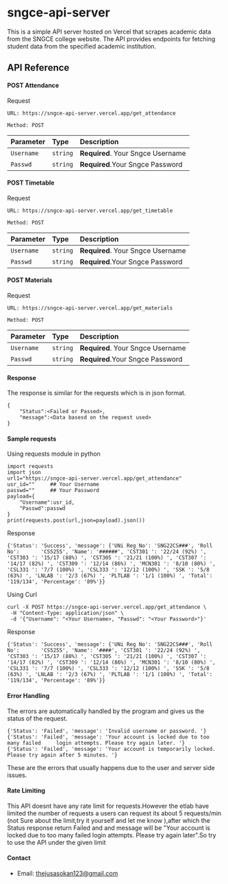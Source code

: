 
# sngce-api-server

This is a simple API server hosted on Vercel that scrapes academic data from the SNGCE college website. The API provides endpoints for fetching student data from the specified academic institution.

## API Reference

#### POST Attendance


Request

    URL: https://sngce-api-server.vercel.app/get_attendance

    Method: POST


| Parameter | Type     | Description                       |
| :-------- | :------- | :-------------------------------- |
| `Username`| `string` | **Required**. Your Sngce Username |
| `Passwd`  |  `string`| **Required**.Your Sngce Password |

#### POST Timetable


Request

    URL: https://sngce-api-server.vercel.app/get_timetable

    Method: POST


| Parameter | Type     | Description                       |
| :-------- | :------- | :-------------------------------- |
| `Username`| `string` | **Required**. Your Sngce Username |
| `Passwd`  |  `string`| **Required**.Your Sngce Password |

#### POST Materials


Request

    URL: https://sngce-api-server.vercel.app/get_materials

    Method: POST


| Parameter | Type     | Description                       |
| :-------- | :------- | :-------------------------------- |
| `Username`| `string` | **Required**. Your Sngce Username |
| `Passwd`  |  `string`| **Required**.Your Sngce Password |


#### Response

The response is similar for the requests which is in json format.

    {
        "Status":<Failed or Passed>,
        "message":<Data basesd on the request used>
    }


#### Sample requests

Using requests module in python

    import requests
    import json
    url1="https://sngce-api-server.vercel.app/get_attendance"
    usr_id=""     ## Your Username
    passwd=""     ## Your Password
    payload={
        "Username":usr_id,
        "Passwd":passwd
    }
    print(requests.post(url,json=payload).json())

Response

    {'Status': 'Success', 'message': {'UNi Reg No': 'SNG22CS###', 'Roll No':       'CS5255', 'Name': '######', 'CST301 ': '22/24 (92%) ', 'CST303 ': '15/17 (88%) ', 'CST305 ': '21/21 (100%) ', 'CST307 ': '14/17 (82%) ', 'CST309 ': '12/14 (86%) ', 'MCN301 ': '8/10 (80%) ', 'CSL331 ': '7/7 (100%) ', 'CSL333 ': '12/12 (100%) ', 'SSK ': '5/8 (63%) ', 'LNLAB ': '2/3 (67%) ', 'PLTLAB ': '1/1 (100%) ', 'Total': '119/134', 'Percentage': '89%'}}

Using Curl

    curl -X POST https://sngce-api-server.vercel.app/get_attendance \
     -H "Content-Type: application/json" \
     -d '{"Username": "<Your Username>, "Passwd": "<Your Password>"}'

Response

    {'Status': 'Success', 'message': {'UNi Reg No': 'SNG22CS###', 'Roll No':       'CS5255', 'Name': '####', 'CST301 ': '22/24 (92%) ', 'CST303 ': '15/17 (88%) ', 'CST305 ': '21/21 (100%) ', 'CST307 ': '14/17 (82%) ', 'CST309 ': '12/14 (86%) ', 'MCN301 ': '8/10 (80%) ', 'CSL331 ': '7/7 (100%) ', 'CSL333 ': '12/12 (100%) ', 'SSK ': '5/8 (63%) ', 'LNLAB ': '2/3 (67%) ', 'PLTLAB ': '1/1 (100%) ', 'Total': '119/134', 'Percentage': '89%'}}

#### Error Handling

The errors are automatically handled by the program and gives us the status of the request.

    {'Status': 'Failed', 'message': 'Invalid username or password. '}
    {'Status': 'Failed', 'message': 'Your account is locked due to too many failed     login attempts. Please try again later. '}
    {'Status': 'Failed', 'message': 'Your account is temporarily locked. Please try again after 5 minutes. '}

These are the errors that usually happens due to the user and server side issues.

#### Rate Limiting
This API doesnt have any rate limit for requests.However the etlab have limited the number of requests a users can request its about 5 requests/min (not Sure about the limit,try it yourself and let me know ),after which the Status response return Failed and and message will be "Your account is locked due to too many failed login attempts. Please try again later".So try to use the API under the given limit

#### Contact
* Email: thejusasokan123@gmail.com


